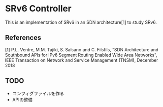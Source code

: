# SRv6 Controller

This is an implementation of SRv6 in an SDN architecture[1] to study SRv6.

## References
[1] P.L. Ventre, M.M. Tajiki, S. Salsano and C. Filsfils, “SDN Architecture and Southbound APIs for IPv6 Segment Routing Enabled Wide Area Networks”, IEEE Transaction on Network and Service Management (TNSM), December 2018

## TODO
 * コンフィグファイルを作る
 * APIの整備
